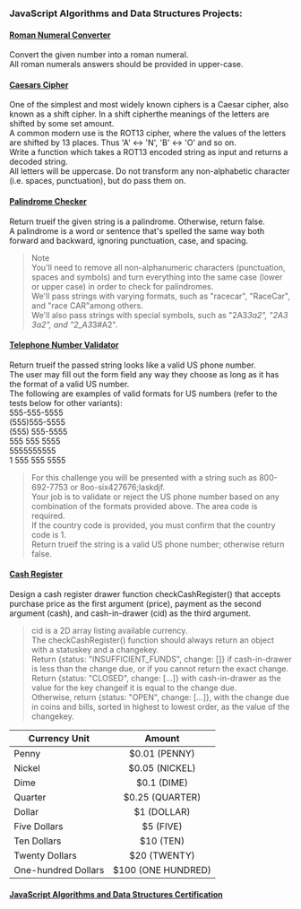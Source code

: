 ### JavaScript Algorithms and Data Structures Projects:
#### [Roman Numeral Converter](https://github.com/AndrewTer/freeCodeCamp/blob/master/Javascript-Algorithms-And-Data-Structures-Projects/Roman-Numeral-Converter/main.js)
Convert the given number into a roman numeral.<br/>
All roman numerals answers should be provided in upper-case.

#### [Caesars Cipher](https://github.com/AndrewTer/freeCodeCamp/blob/master/Javascript-Algorithms-And-Data-Structures-Projects/Caesars-Cipher/main.js)
One of the simplest and most widely known ciphers is a Caesar cipher, also known as a shift cipher. In a shift cipherthe meanings of the letters are shifted by some set amount.<br/>
A common modern use is the ROT13 cipher, where the values of the letters are shifted by 13 places. Thus 'A' ↔ 'N', 'B' ↔ 'O' and so on.<br/>
Write a function which takes a ROT13 encoded string as input and returns a decoded string.<br/>
All letters will be uppercase. Do not transform any non-alphabetic character (i.e. spaces, punctuation), but do pass them on.
  
#### [Palindrome Checker](https://github.com/AndrewTer/freeCodeCamp/blob/master/Javascript-Algorithms-And-Data-Structures-Projects/Palindrome-Checker/main.js)
Return trueif the given string is a palindrome. Otherwise, return false.<br/>
A palindrome is a word or sentence that's spelled the same way both forward and backward, ignoring punctuation, case, and spacing.<br/>
> Note<br/>
  You'll need to remove all non-alphanumeric characters (punctuation, spaces and symbols) and turn everything into the same case (lower or upper case) in order to check for palindromes.<br/>
  We'll pass strings with varying formats, such as "racecar", "RaceCar", and "race CAR"among others.<br/>
  We'll also pass strings with special symbols, such as "2A3*3a2", "2A3 3a2", and "2_A3*3#A2".
  
#### [Telephone Number Validator](https://github.com/AndrewTer/freeCodeCamp/blob/master/Javascript-Algorithms-And-Data-Structures-Projects/Telephone-Number-Validator/main.js)
Return trueif the passed string looks like a valid US phone number.<br/>
The user may fill out the form field any way they choose as long as it has the format of a valid US number.<br/>
The following are examples of valid formats for US numbers (refer to the tests below for other variants):<br/>
555-555-5555<br/>
(555)555-5555<br/>
(555) 555-5555<br/>
555 555 5555<br/>
5555555555<br/>
1 555 555 5555

> For this challenge you will be presented with a string such as 800-692-7753 or 8oo-six427676;laskdjf.<br/>
Your job is to validate or reject the US phone number based on any combination of the formats provided above. The area code is required.<br/>
If the country code is provided, you must confirm that the country code is 1.<br/>
Return trueif the string is a valid US phone number; otherwise return false.

#### [Cash Register](https://github.com/AndrewTer/freeCodeCamp/blob/master/Javascript-Algorithms-And-Data-Structures-Projects/Cash-Register/main.js)
Design a cash register drawer function checkCashRegister() that accepts purchase price as the first argument (price), payment as the second argument (cash), and cash-in-drawer (cid) as the third argument.

> cid is a 2D array listing available currency.<br/>
The checkCashRegister() function should always return an object with a statuskey and a changekey.<br/>
Return {status: "INSUFFICIENT_FUNDS", change: []} if cash-in-drawer is less than the change due, or if you cannot return the exact change.<br/>
Return {status: "CLOSED", change: [...]} with cash-in-drawer as the value for the key changeif it is equal to the change due.<br/>
Otherwise, return {status: "OPEN", change: [...]}, with the change due in coins and bills, sorted in highest to lowest order, as the value of the changekey.<br/>
  
  | Currency Unit       | Amount              |
  | ------------------- |:-------------------:|
  | Penny               | $0.01 (PENNY)       |
  | Nickel              | $0.05 (NICKEL)      |
  | Dime                | $0.1  (DIME)        |
  | Quarter             | $0.25 (QUARTER)     |
  | Dollar              | $1    (DOLLAR)      |
  | Five Dollars        | $5    (FIVE)        |
  | Ten Dollars         | $10   (TEN)         |
  | Twenty Dollars      | $20   (TWENTY)      |
  | One-hundred Dollars | $100  (ONE HUNDRED) |

#### [JavaScript Algorithms and Data Structures Certification](https://www.freecodecamp.org/certification/andrey-terehin/javascript-algorithms-and-data-structures)
